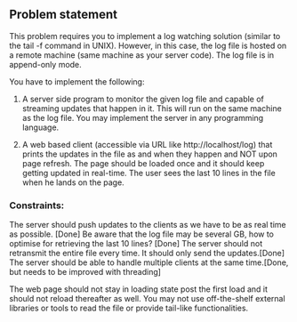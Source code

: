 ## Problem statement
This problem requires you to implement a log watching solution (similar to the tail -f command in UNIX). However, in this case, the log file is hosted on a remote machine (same machine as your server code). The log file is in append-only mode.

You have to implement the following:

1. A server side program to monitor the given log file and capable of streaming updates that happen in it. This will run on the same machine as the log file. You may implement the server in any programming language.

2. A web based client (accessible via URL like http://localhost/log) that prints the updates in the file as and when they happen and NOT upon page refresh. The page should be loaded once and it should keep getting updated in real-time. The user sees the last 10 lines in the file when he lands on the page.



### Constraints:
The server should push updates to the clients as we have to be as real time as possible. [Done]
Be aware that the log file may be several GB, how to optimise for retrieving the last 10 lines? [Done]
The server should not retransmit the entire file every time. It should only send the updates.[Done]
The server should be able to handle multiple clients at the same time.[Done, but needs to be improved with threading]

The web page should not stay in loading state post the first load and it should not reload thereafter as well.
You may not use off-the-shelf external libraries or tools to read the file or provide tail-like functionalities.
